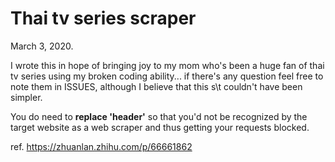 # Thai tv series scraper

March 3, 2020.

I wrote this in hope of bringing joy to my mom who's been a huge fan of thai tv series using my broken coding ability... if there's any question feel free to note them in ISSUES, although I believe that this s\\t couldn't have been simpler.

You do need to **replace 'header'** so that you'd not be recognized by the target website as a web scraper and thus getting your requests blocked. 

ref. https://zhuanlan.zhihu.com/p/66661862

